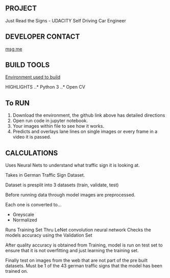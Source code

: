 PROJECT
---
Just Read the Signs - UDACITY Self Driving Car Engineer


DEVELOPER CONTACT
---
[msg me](https://www.linkedin.com/in/tylercschneider "Linkedin")


BUILD TOOLS
---
[Environment used to build](https://github.com/udacity/CarND-Term1-Starter-Kit.git)

HIGHLIGHTS
..* Python 3
..* Open CV


To RUN
---
1. Download the environment, the github link above has detailed directions
2. Open run code in jupyter notebook.
3. Your images within file to see how it works.
4. Predicts and overlays lane lines on single images or every frame in a video it is passed.

CALCULATIONS
---
Uses Neural Nets to understand what traffic sign it is looking at.

Takes in German Traffic Sign Dataset.

Dataset is presplit into 3 datasets (train, validate, test)

Before running data through model images are preprocessed.

Each one is converted to...
 - Greyscale
 - Normalized

Runs Training Set Thru LeNet convolution neural network
Checks the models accuracy using the Validation Set

After quality accuracy is obtained from Training, model is run on test set to ensure that it is not overfitting and just learning the training set.


Finally test on images from the web that are not part of the pre built datasets. Must be 1 of the 43 german traffic signs that the model has been trained on. 










